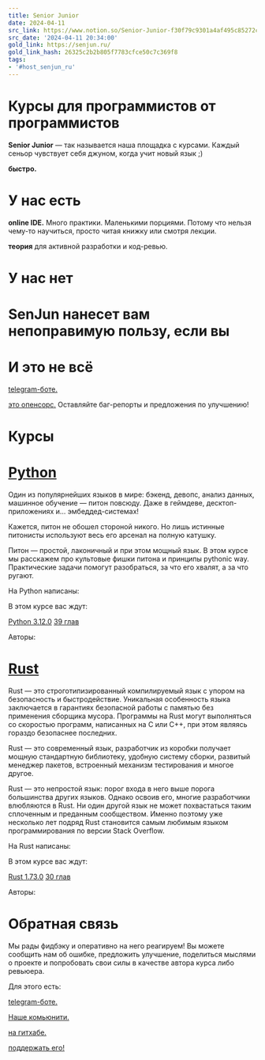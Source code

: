 ```yaml
---
title: Senior Junior
date: 2024-04-11
src_link: https://www.notion.so/Senior-Junior-f30f79c9301a4af495c85272cfa0bf4c
src_date: '2024-04-11 20:34:00'
gold_link: https://senjun.ru/
gold_link_hash: 26325c2b2b805f7783cfce50c7c369f8
tags:
- '#host_senjun_ru'
---
```



Курсы для программистов от программистов
========================================



**Senior Junior** — так называется наша площадка с курсами. Каждый сеньор чувствует себя джуном, когда учит новый язык ;)


**быстро.**


У нас есть
==========


**online IDE.** Много практики. Маленькими порциями. 
 Потому что нельзя чему-то научиться, просто читая книжку или смотря лекции.


**теория** для активной разработки и код-ревью.


У нас нет
=========


SenJun нанесет вам непоправимую пользу, если вы
===============================================


И это не всё
============


[telegram-боте.](https://t.me/sen_jun_bot)


[это опенсорс.](https://github.com/senjun-team/senjun-courses) Оставляйте баг-репорты и предложения по улучшению!



Курсы
=====


[Python](/courses/python/)
==========================



Один из популярнейших языков в мире: бэкенд, девопс, анализ данных, машинное обучение — питон повсюду. Даже в геймдеве, десктоп-приложениях и... эмбеддед-системах!


Кажется, питон не обошел стороной никого. Но лишь истинные питонисты используют весь его арсенал на полную катушку.


Питон — простой, лаконичный и при этом мощный язык. В этом курсе мы расскажем про культовые фишки питона и принципы pythonic way. Практические задачи помогут разобраться, за что его хвалят, а за что ругают.




 На Python написаны:
 

 В этом курсе вас ждут:
 
[Python 3.12.0](https://www.python.org/)
[39 глав](/courses/python/)

 
 Авторы:
 
 
[Rust](/courses/rust/)
======================



Rust — это строготипизированный компилируемый язык с упором на безопасность и быстродействие. Уникальная особенность языка заключается в гарантиях безопасной работы с памятью без применения сборщика мусора. Программы на Rust могут выполняться со скоростью программ, написанных на C или C++, при этом являясь гораздо безопаснее последних.


Rust — это современный язык, разработчик из коробки получает мощную стандартную библиотеку, удобную систему сборки, развитый менеджер пакетов, встроенный механизм тестирования и многое другое.


Rust — это непростой язык: порог входа в него выше порога большинства других языков. Однако освоив его, многие разработчики влюбляются в Rust. Ни один другой язык не может похвастаться таким сплоченным и преданным сообществом. Именно поэтому уже несколько лет подряд Rust становится самым любимым языком программирования по версии Stack Overflow.  





 На Rust написаны:
 

 В этом курсе вас ждут:
 
[Rust 1.73.0](https://www.rust-lang.org/)
[30 глав](/courses/rust/)

 
 Авторы:
 
 
Обратная связь
==============




 Мы рады фидбэку и оперативно на него реагируем! Вы можете сообщить нам об ошибке, предложить улучшение, поделиться мыслями о проекте и попробовать свои силы в качестве автора курса либо ревьюера. 
 



 Для этого есть:
 



[telegram-боте.](https://t.me/sen_jun_bot)




[Наше комьюнити.](https://t.me/senjun_feedback)




[на гитхабе.](https://github.com/senjun-team/senjun-courses)



  


[поддержать его!](/donation/)